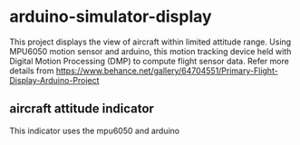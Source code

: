 # arduino-simulator-display
This project displays the view of aircraft within limited attitude range. Using MPU6050 motion sensor and arduino, this motion tracking device held with Digital Motion Processing (DMP) to compute flight sensor data. Refer more details from https://www.behance.net/gallery/64704551/Primary-Flight-Display-Arduino-Project

## aircraft attitude indicator
This indicator uses the mpu6050 and arduino
